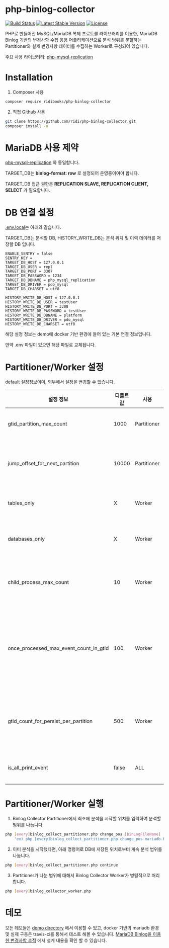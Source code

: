 php-binlog-collector
=========
[![Build Status](https://travis-ci.org/ridi/php-binlog-collector.svg?branch=master)](https://travis-ci.org/ridi/php-binlog-collector)
[![Latest Stable Version](https://poser.pugx.org/ridibooks/php-binlog-collector/v/stable)](https://packagist.org/packages/ridibooks/php-binlog-collector)
[![License](https://poser.pugx.org/ridibooks/php-binlog-collector/license)](https://packagist.org/packages/ridibooks/php-binlog-collector)

PHP로 만들어진 MySQL/MariaDB 복제 프로토콜 라이브러리를 이용한, MariaDB Binlog 기반의 변경사항 수집 응용 어플리케이션으로 분석 범위를 분할하는 Partitioner와 실제 변경사항 데이터를 수집하는 Worker로 구성되어 있습니다.

주요 사용 라이브러리: [php-mysql-replication](https://github.com/krowinski/php-mysql-replication) 

Installation
=========

1. Composer 사용

```sh
composer require ridibooks/php-binlog-collector
```

2. 직접 Github 사용

```sh
git clone https://github.com/ridi/php-binlog-collector.git
composer install -o
```



MariaDB 사용 제약
=========

[php-mysql-replication](https://github.com/krowinski/php-mysql-replication) 와 동일합니다.

TARGET_DB는 **binlog-format: row** 로 설정되어 운영중이여야 합니다.

TARGET_DB 접근 권한은 **REPLICATION SLAVE, REPLICATION CLIENT, SELECT** 가 필요합니다.



# DB 연결 설정

[.env.local](https://github.com/ridi/php-binlog-collector/tree/master/demo/include/.env.local)는 아래와 같습니다. 

TARGET_DB는 분석할 DB, HISTORY_WRITE_DB는 분석 위치 및 이력 데이터를 저장할 DB 입니다.

```
ENABLE_SENTRY = false
SENTRY_KEY = 
TARGET_DB_HOST = 127.0.0.1
TARGET_DB_USER = repl
TARGET_DB_PORT = 3307
TARGET_DB_PASSWORD = 1234
TARGET_DB_DBNAME = php_mysql_replication
TARGET_DB_DRIVER = pdo_mysql
TARGET_DB_CHARSET = utf8

HISTORY_WRITE_DB_HOST = 127.0.0.1
HISTORY_WRITE_DB_USER = testUser
HISTORY_WRITE_DB_PORT = 3308
HISTORY_WRITE_DB_PASSWORD = testUser
HISTORY_WRITE_DB_DBNAME = platform
HISTORY_WRITE_DB_DRIVER = pdo_mysql
HISTORY_WRITE_DB_CHARSET = utf8
```

해당 설정 정보는 demo에 docker 기반 환경에 들어 있는 기본 연결 정보입니다.

만약 .env 파일이 있으면 해당 파일로 교체됩니다.



Partitioner/Worker 설정
=========
default 설정정보이며, 외부에서 설정을 변경할 수 있습니다.

| 설정 정보                                  | 디폴트 값 | 사용          | 설명                     |
| -------------------------------------- | ----- | ----------- | ---------------------- |
| gtid_partition_max_count               | 1000  | Partitioner | 파티션 최대 개수              |
| jump_offset_for_next_partition         | 10000 | Partitioner | 파티션을 나누기 위한 값          |
| tables_only                            | X     | Worker      | 타겟 테이블명들               |
| databases_only                         | X     | Worker      | 타겟 데이터베이스명들            |
| child_process_max_count                | 10    | Worker      | 동시에 실행할 워커 수           |
| once_processed_max_event_count_in_gtid | 100   | Worker      | 한 트랜잭션에 한 번에 저장할 이벤트 수 |
| gtid_count_for_persist_per_partition   | 500   | Worker      | 분석시 위치 갱신을 위한 Gtid 갯수  |
| is_all_print_event                     | false | ALL         | 디버깅 사용여부               |



Partitioner/Worker 실행
=========

1. Binlog Collector Partitioner에서 최초에 분석을 시작할 위치를 입력하여  분석할 범위를 나눕니다.
```sh
php [every]binlog_collect_partitioner.php change_pos [binLogFileName] [binLogPosition]
    'ex) php [every]binlog_collect_partitioner.php change_pos mariadb-bin.000003 36755'
```

2. 이미 분석을 시작했다면, 아래 명령어로 DB에 저장된 위치로부터 계속 분석 범위를 나눕니다.
```sh
php [every]binlog_collect_partitioner.php continue
```

3.  Partitioner가 나눈 범위에 대해서 Binlog Collector Worker가 병렬적으로 처리합니다.
```sh
php [every]binlog_collector_worker.php
```


데모
=========

모든 데모들은  [demo directory](https://github.com/ridi/php-binlog-collector/tree/master/demo) 에서 이용할 수 있고, docker 기반의 mariadb 환경 및 실제 구동은 travis-ci를 통해서 테스트 해볼 수 있습니다. 
[MariaDB Binlog을 이용한 변경사항 추적](https://www.ridicorp.com/blog/2017/10/30/binlog-collector) 에서 설계 내용을 확인 할 수 있습니다.
